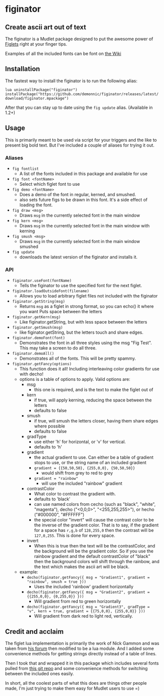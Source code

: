 # figinator

## Create ascii art out of text

The figinator is a Mudlet package designed to put the awesome power of [Figlets](http://figlet.org) right at your finger tips.

Examples of all the included fonts can be font on [the Wiki](https://github.com/demonnic/figinator/wiki)

## Installation

The fastest way to install the figinator is to run the following alias:

`lua uninstallPackage("figinator") installPackage("https://github.com/demonnic/figinator/releases/latest/download/figinator.mpackage")`

After that you can stay up to date using the `fig update` alias. (Available in 1.2+)

## Usage

This is primarily meant to be used via script for your triggers and the like to present big bold text. But I've included a couple of aliases for trying it out.

### Aliases

* `fig fontlist`
  * A list of the fonts included in this package and available for use
* `fig font <fontName>`
  * Select which figlet font to use
* `fig demo <fontName>`
  * Does a demo of the font in regular, kerned, and smushed.
  * also sets future figs to be drawn in this font. It's a side effect of loading the font.
* `fig draw <msg>`
  * Draws `msg` in the currently selected font in the main window
* `fig kern <msg>`
  * Draws `msg` in the currently selected font in the main window with kerning
* `fig smush <msg>`
  * Draws `msg` in the currently selected font in the main window smushed
* `fig update`
  * downloads the latest version of the figinator and installs it.

### API

* `figinator.useFont(fontName)`
  * Tells the figinator to use the specified font for the next figlet.
* `figinator.loadOutsideFont(filename)`
  * Allows you to load arbitrary figlet files not included with the figinator
* `figinator.getString(msg)`
  * Returns `msg` as a figlet in strong format, so you can echo() it where you want Puts space between the letters
* `figinator.getKern(msg)`
  * Like figinator.getString, but with less space between the letters
* `figinator.getSmush(msg)`
  * like figinator.getString, but the letters touch and share edges.
* `figinator.demoFont(font)`
  * Demonstrates the font in all three styles using the msg "Fig Test". This may take a screen to do all three.
* `figinator.demoAll()`
  * Demonstrates all of the fonts. This will be pretty spammy.
* `figinator.getFancy(options)`
  * This function does it all! Including interleaving color gradients for use with decho!
  * options is a table of options to apply. Valid options are:
    * msg
      * this one is required, and is the text to make the figlet out of
    * kern
      * if true, will apply kerning, reducing the space between the letters
      * defaults to false
    * smush
      * if true, will smush the letters closer, having them share edges where possible
      * defaults to false
    * gradType
      * use either 'h' for horizontal, or 'v' for vertical. 
      * defaults to 'h'
    * gradient
      * the actual gradient to use. Can either be a table of gradient stops to use, or the string name of an included gradient
      * `gradient = {{50,50,50}, {255,0,0}, {50,50,50}}`
        * would shift from grey to red to grey
      * `gradient = "rainbow"`
        * will use the included "rainbow" gradient
    * contrastColor
      * What color to contrast the gradient with.
      * defaults to 'black'
      * can use named colors from cecho (such as "black", "white", "magenta"), decho ("<0,0,0>", "<255,255,255>"), or hecho ("#000000", "#FFFFFF")
      * the special color "invert" will cause the contrast color to be the inverse of the gradient color. That is to say, if the gradient for a space has `r,g,b` of `128,255,0` then the contrast will be `127,0,255`. This is done for every space.
    * invert
      * When this is true then the text will be the contrastColor, and the background will be the gradient color. So if you use the rainbow gradient and the default contrastColor of "black" then the background colors will shift through the rainbow, and the text which makes the ascii art will be black.
  * example:
    * `decho(figinator.getFancy({ msg = "Gradient1", gradient = "rainbow", smush = true }))`
      * Uses the included 'rainbow' gradient horizontally
    * `decho(figinator.getFancy({ msg = "Gradient2", gradient = {{255,0,0}, {0,255,0}} }))`
      * Will gradient from red to green horizontally
    * `decho(figinator.getFancy({ msg = "Gradient3", gradType = "v", kern = true, gradient = {{75,0,0}, {255,0,0}} }))`
      * Will gradient from dark red to light red, vertically.

## Credit and acclaim

The figlet lua implementation is primarily the work of Nick Gammon and was taken from [his forum](https://www.gammon.com.au/forum/?id=10748&reply=6#reply6) then modified to be a lua module. And I added some convenience methods for getting strings directly instead of a table of lines.

Then I took that and wrapped it in this package which includes several fonts pulled from [this git repo](https://github.com/xero/figlet-fonts) and some convenience methods for switching between the included ones easily.

In short, all the coolest parts of what this does are things other people made, I'm just trying to make them easy for Mudlet users to use =)
